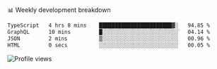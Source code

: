 
📊 Weekly development breakdown
<!--START_SECTION:waka-->

```txt
TypeScript   4 hrs 8 mins    ███████████████████████▓░   94.85 %
GraphQL      10 mins         █░░░░░░░░░░░░░░░░░░░░░░░░   04.14 %
JSON         2 mins          ▒░░░░░░░░░░░░░░░░░░░░░░░░   00.96 %
HTML         0 secs          ░░░░░░░░░░░░░░░░░░░░░░░░░   00.05 %
```

<!--END_SECTION:waka-->

<img src="https://gpvc.arturio.dev/iqbalfasri" alt="Profile views"/>
